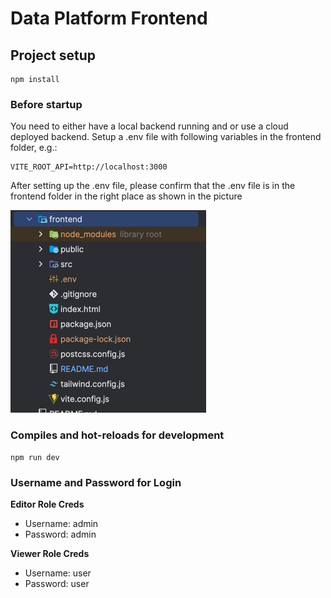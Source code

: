 # Data Platform Frontend

## Project setup
    npm install

### Before startup
You need to either have a local backend running and or use a cloud deployed backend.
Setup a .env file with following variables in the frontend folder, e.g.:

    VITE_ROOT_API=http://localhost:3000

After setting up the .env file, please confirm that the .env file is in the frontend folder in the right place as shown in the picture

![img.png](img.png)

### Compiles and hot-reloads for development
    npm run dev

### Username and Password for Login
**Editor Role Creds**  
* Username: admin
* Password: admin

**Viewer Role Creds**
* Username: user
* Password: user
